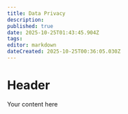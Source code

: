 ```yaml
---
title: Data Privacy
description: 
published: true
date: 2025-10-25T01:43:45.904Z
tags: 
editor: markdown
dateCreated: 2025-10-25T00:36:05.030Z
---
```


# Header
Your content here